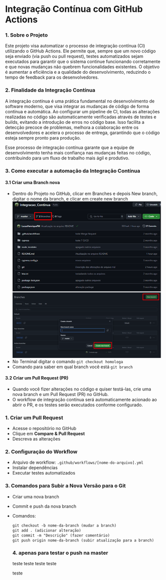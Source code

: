 # Integração Contínua com GitHub Actions


### 1. Sobre o Projeto
Este projeto visa automatizar o processo de integração contínua (CI) utilizando o GitHub Actions. Ele permite que, sempre que um novo código seja enviado (via push ou pull request), testes automatizados sejam executados para garantir que o sistema continue funcionando corretamente e que novas mudanças não quebrem funcionalidades existentes. O objetivo é aumentar a eficiência e a qualidade do desenvolvimento, reduzindo o tempo de feedback para os desenvolvedores.


### 2. Finalidade da Integração Contínua
A integração contínua é uma prática fundamental no desenvolvimento de software moderno, que visa integrar as mudanças de código de forma contínua e automática. Ao configurar um pipeline de CI, todas as alterações realizadas no código são automaticamente verificadas através de testes e builds, evitando a introdução de erros no código base. Isso facilita a detecção precoce de problemas, melhora a colaboração entre os desenvolvedores e acelera o processo de entrega, garantindo que o código esteja sempre pronto para produção.

Esse processo de integração contínua garante que a equipe de desenvolvimento tenha mais confiança nas mudanças feitas no código, contribuindo para um fluxo de trabalho mais ágil e produtivo.

### 3. Como executar a automação da Integração Contínua

#### 3.1 Criar uma Branch nova
- Dentro do Projeto no GitHub, clicar em Branches e depois New branch, digitar o nome da branch, e clicar em create new branch
  ![alt text](image.png)
  ![alt text](image-1.png)
- No Terminal digitar o comando `git checkout homologa`
- Comando para saber em qual branch você está `git branch`


#### 3.2 Criar um Pull Request (PR)
- Quando você fizer alterações no código e quiser testá-las, crie uma nova branch e um Pull Request (PR) no GitHub.
- O workflow de integração contínua será automaticamente acionado ao abrir o PR, e os testes serão executados conforme configurado.


### 1. Criar um Pull Request
- Acesse o repositório no GitHub
- Clique em **Compare & Pull Request**
- Descreva as alterações


### 2. Configuração do Workflow
- Arquivo de workflow: `.github/workflows/[nome-do-arquivo].yml`
- Instalar dependências
- Executar testes automatizados

### 3. Comandos para Subir a Nova Versão para o Git
- Criar uma nova branch
- Commit e push da nova branch
- Comandos:
  ```
  git checkout -b nome-da-branch (mudar a branch)
  git add . (adicionar alteração)
  git commit -m "Descrição" (fazer comentário)
  git push origin nome-da-branch (subir atualização para a branch)
  ```

  ### 4. apenas para testar o push na master


  teste
  teste
  teste
  teste

  teste